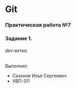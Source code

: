 # Git
### Практическая работа №7
### Задание 1.
###### dev-ветка.

Выполнил:

* Сазонов Илья Сергеевич
* УВП-311